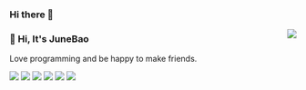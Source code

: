 ### Hi there 👋

<a href="#">
<img align="right" src="https://github-readme-stats.vercel.app/api?username=520MianXiangDuiXiang520&show_icons=true&hide_border=true&icon_color=586069&title_color=a0a9af">
</a>

### 👋 Hi, It's JuneBao
Love programming and be happy to make friends.

![](https://img.shields.io/badge/-Python-3776AB?style=flat-square&logo=Python&logoColor=fff)
![](https://img.shields.io/badge/-Go-00ADD8?style=flat-square&logo=Go&logoColor=fff)
![](https://img.shields.io/badge/-Java-2496ED?style=flat-square&logo=java&logoColor=fff)
![](https://img.shields.io/badge/-Django-000000?style=flat-square&logo=Django&logoColor=fff)
![](https://img.shields.io/badge/-Docker-2496ED?style=flat-square&logo=Docker&logoColor=fff)
<a href="https://junebao.top"> <img src="https://img.shields.io/badge/Blog-JuneBlog-brightgreen" /></a>


